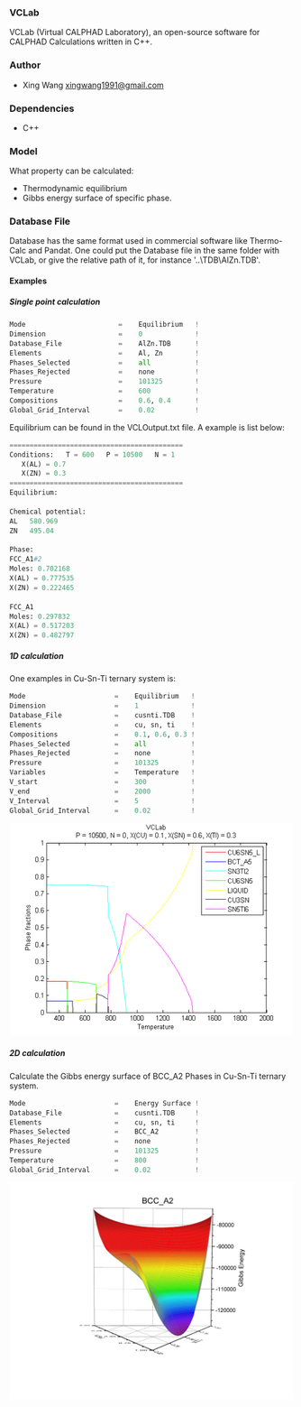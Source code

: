 ### VCLab
VCLab (Virtual CALPHAD Laboratory), an open-source software for CALPHAD Calculations written in C++.

### Author
* Xing Wang  <xingwang1991@gmail.com>

### Dependencies

* C++

### Model
What property can be calculated:
* Thermodynamic equilibrium
* Gibbs energy surface of specific phase.


### Database File
Database has the same format used in commercial software like Thermo-Calc and Pandat. One could put the Database file in the same folder with VCLab, or give the relative path of it, for instance '..\TDB\AlZn.TDB'.


#### Examples
##### Single point calculation
```python
Mode                       =    Equilibrium   !
Dimension                  =    0             !
Database_File              =    AlZn.TDB      ! 
Elements                   =    Al, Zn        !
Phases_Selected            =    all           ! 
Phases_Rejected            =    none          ! 
Pressure                   =    101325        !
Temperature                =    600           !
Compositions               =    0.6, 0.4      !
Global_Grid_Interval       =    0.02          !
```
Equilibrium can be found in the VCLOutput.txt file. A example is list below:
```python
===========================================
Conditions:   T = 600   P = 10500   N = 1
   X(AL) = 0.7
   X(ZN) = 0.3
===========================================
Equilibrium:

Chemical potential:
AL   580.969
ZN   495.04

Phase:
FCC_A1#2
Moles: 0.702168
X(AL) = 0.777535
X(ZN) = 0.222465

FCC_A1
Moles: 0.297832
X(AL) = 0.517203
X(ZN) = 0.482797
```

##### 1D calculation
One examples in Cu-Sn-Ti ternary system is:
```python
Mode                      =    Equilibrium   !
Dimension                 =    1             !
Database_File             =    cusnti.TDB    !
Elements                  =    cu, sn, ti    !
Compositions              =    0.1, 0.6, 0.3 !
Phases_Selected           =    all           !
Phases_Rejected           =    none          !
Pressure                  =    101325        !
Variables                 =    Temperature   !
V_start                   =    300           !
V_end                     =    2000          !
V_Interval                =    5             !
Global_Grid_Interval      =    0.02          !
```

<img src="documentations/figs/CuSnTi.png"/>

##### 2D calculation
Calculate the Gibbs energy surface of BCC_A2 Phases in Cu-Sn-Ti ternary system.

```python
Mode                      =    Energy Surface !
Database_File             =    cusnti.TDB     ! 
Elements                  =    cu, sn, ti     !
Phases_Selected           =    BCC_A2         ! 
Phases_Rejected           =    none           ! 
Pressure                  =    101325         !
Temperature               =    800            !
Global_Grid_Interval      =    0.02           !
```

<img src="documentations/figs/BCC_A2.png"/>
